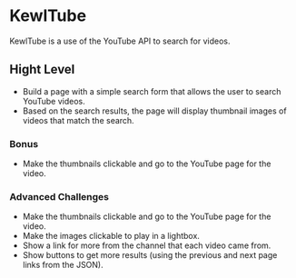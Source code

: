 # KewlTube
KewlTube is a use of the YouTube API to search for videos.

## Hight Level
* Build a page with a simple search form that allows the user to search YouTube
videos.
* Based on the search results, the page will display thumbnail images of
videos that match the search.

### Bonus
* Make the thumbnails clickable and go to the YouTube page for the video.

### Advanced Challenges
* Make the thumbnails clickable and go to the YouTube page for the video.
* Make the images clickable to play in a lightbox.
* Show a link for more from the channel that each video came from.
* Show buttons to get more results (using the previous and next page links from the JSON).
